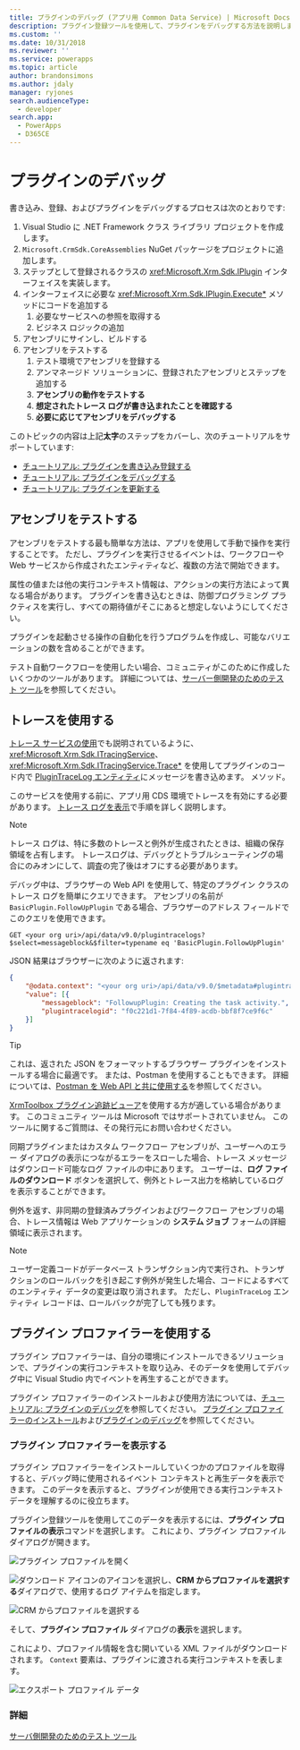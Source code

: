 ```yaml
---
title: プラグインのデバッグ (アプリ用 Common Data Service) | Microsoft Docs
description: プラグイン登録ツールを使用して、プラグインをデバッグする方法を説明します。
ms.custom: ''
ms.date: 10/31/2018
ms.reviewer: ''
ms.service: powerapps
ms.topic: article
author: brandonsimons
ms.author: jdaly
manager: ryjones
search.audienceType:
  - developer
search.app:
  - PowerApps
  - D365CE
---
```

# <a name="debug-plug-ins"></a>プラグインのデバッグ

書き込み、登録、およびプラグインをデバッグするプロセスは次のとおりです:

1. Visual Studio に .NET Framework クラス ライブラリ プロジェクトを作成します。
1. `Microsoft.CrmSdk.CoreAssemblies` NuGet パッケージをプロジェクトに追加します。
1. ステップとして登録されるクラスの <xref:Microsoft.Xrm.Sdk.IPlugin> インターフェイスを実装します。
1. インターフェイスに必要な <xref:Microsoft.Xrm.Sdk.IPlugin.Execute*> メソッドにコードを追加する
    1. 必要なサービスへの参照を取得する
    1. ビジネス ロジックの追加
1. アセンブリにサインし、ビルドする
1. アセンブリをテストする
    1. テスト環境でアセンブリを登録する
    1. アンマネージド ソリューションに、登録されたアセンブリとステップを追加する
    1. **アセンブリの動作をテストする**
    1. **想定されたトレース ログが書き込まれたことを確認する**
    1. **必要に応じてアセンブリをデバッグする**

このトピックの内容は上記**太字**のステップをカバーし、次のチュートリアルをサポートしています:

- [チュートリアル: プラグインを書き込み登録する](tutorial-write-plug-in.md)
- [チュートリアル: プラグインをデバッグする](tutorial-debug-plug-in.md)
- [チュートリアル: プラグインを更新する](tutorial-update-plug-in.md)

## <a name="test-your-assembly"></a>アセンブリをテストする

アセンブリをテストする最も簡単な方法は、アプリを使用して手動で操作を実行することです。 ただし、プラグインを実行させるイベントは、ワークフローや Web サービスから作成されたエンティティなど、複数の方法で開始できます。

属性の値または他の実行コンテキスト情報は、アクションの実行方法によって異なる場合があります。 プラグインを書き込むときは、防御プログラミング プラクティスを実行し、すべての期待値がそこにあると想定しないようにしてください。

プラグインを起動させる操作の自動化を行うプログラムを作成し、可能なバリエーションの数を含めることができます。

テスト自動ワークフローを使用したい場合、コミュニティがこのために作成したいくつかのツールがあります。 詳細については、[サーバー側開発のためのテスト ツール](testing-tools-server.md)を参照してください。


## <a name="use-tracing"></a>トレースを使用する

[トレース サービスの使用](write-plug-in.md#use-the-tracing-service)でも説明されているように、 <xref:Microsoft.Xrm.Sdk.ITracingService>、<xref:Microsoft.Xrm.Sdk.ITracingService.Trace*> を使用してプラグインのコード内で [PluginTraceLog エンティティ](reference/entities/plugintracelog.md)にメッセージを書き込めます。 メソッド。

このサービスを使用する前に、アプリ用 CDS 環境でトレースを有効にする必要があります。 [トレース ログを表示](tutorial-write-plug-in.md#view-trace-logs)で手順を詳しく説明します。

> [!NOTE]
> トレース ログは、特に多数のトレースと例外が生成されたときは、組織の保存領域を占有します。 トレースログは、デバッグとトラブルシューティングの場合にのみオンにして、調査の完了後はオフにする必要があります。

デバッグ中は、ブラウザーの Web API を使用して、特定のプラグイン クラスのトレース ログを簡単にクエリできます。 アセンブリの名前が `BasicPlugin.FollowUpPlugin` である場合、ブラウザーのアドレス フィールドでこのクエリを使用できます。

`GET <your org uri>/api/data/v9.0/plugintracelogs?$select=messageblock&$filter=typename eq 'BasicPlugin.FollowUpPlugin'`

JSON 結果はブラウザーに次のように返されます:


```json
{
    "@odata.context": "<your org uri>/api/data/v9.0/$metadata#plugintracelogs(messageblock)",
    "value": [{
        "messageblock": "FollowupPlugin: Creating the task activity.",
        "plugintracelogid": "f0c221d1-7f84-4f89-acdb-bbf8f7ce9f6c"
    }]
}
```

> [!TIP]
> これは、返された JSON をフォーマットするブラウザー プラグインをインストールする場合に最適です。 または、Postman を使用することもできます。 詳細については、[Postman を Web API と共に使用する](/dynamics365/customer-engagement/developer/webapi/use-postman-web-api)を参照してください。
> 
> [XrmToolbox プラグイン追跡ビューア](https://www.xrmtoolbox.com/plugins/Cinteros.XrmToolBox.PluginTraceViewer/)を使用する方が適している場合があります。 このコミュニティ ツールは Microsoft ではサポートされていません。 このツールに関するご質問は、その発行元にお問い合わせください。

同期プラグインまたはカスタム ワークフロー アセンブリが、ユーザーへのエラー ダイアログの表示につながるエラーをスローした場合、トレース メッセージはダウンロード可能なログ ファイルの中にあります。 ユーザーは、**ログ ファイルのダウンロード** ボタンを選択して、例外とトレース出力を格納しているログを表示することができます。

例外を返す、非同期の登録済みプラグインおよびワークフロー アセンブリの場合、トレース情報は Web アプリケーションの **システム ジョブ** フォームの詳細領域に表示されます。

> [!NOTE]
> ユーザー定義コードがデータベース トランザクション内で実行され、トランザクションのロールバックを引き起こす例外が発生した場合、コードによるすべてのエンティティ データの変更は取り消されます。 ただし、`PluginTraceLog` エンティティ レコードは、ロールバックが完了しても残ります。

## <a name="use-plug-in-profiler"></a>プラグイン プロファイラーを使用する

プラグイン プロファイラーは、自分の環境にインストールできるソリューションで、プラグインの実行コンテキストを取り込み、そのデータを使用してデバッグ中に Visual Studio 内でイベントを再生することができます。

プラグイン プロファイラーのインストールおよび使用方法については、[チュートリアル: プラグインのデバッグ](tutorial-debug-plug-in.md)を参照してください。 [プラグイン プロファイラーのインストール](tutorial-debug-plug-in.md#install-plug-in-profiler)および[プラグインのデバッグ](tutorial-debug-plug-in.md#debug-your-plug-in)を参照してください。

### <a name="view-plug-in-profile-data"></a>プラグイン プロファイラーを表示する

プラグイン プロファイラーをインストールしていくつかのプロファイルを取得すると、デバッグ時に使用されるイベント コンテキストと再生データを表示できます。 このデータを表示すると、プラグインが使用できる実行コンテキスト データを理解するのに役立ちます。

プラグイン登録ツールを使用してこのデータを表示するには、**プラグイン プロファイルの表示**コマンドを選択します。 これにより、プラグイン プロファイル ダイアログが開きます。

![プラグイン プロファイルを開く](media/view-plug-in-profile.png)

![ダウンロード アイコン](media/prt-down-arrow-icon.png)のアイコンを選択し、**CRM からプロファイルを選択する**ダイアログで、使用するログ アイテムを指定します。

![CRM からプロファイルを選択する](media/prt-select-profile-from-crm.png)

そして、**プラグイン プロファイル** ダイアログの**表示**を選択します。

これにより、プロファイル情報を含む開いている XML ファイルがダウンロードされます。 `Context` 要素は、プラグインに渡される実行コンテキストを表します。

![エクスポート プロファイル データ](media/prt-example-profile-data.png)

### <a name="more-information"></a>詳細

[サーバ側開発のためのテスト ツール](testing-tools-server.md)
